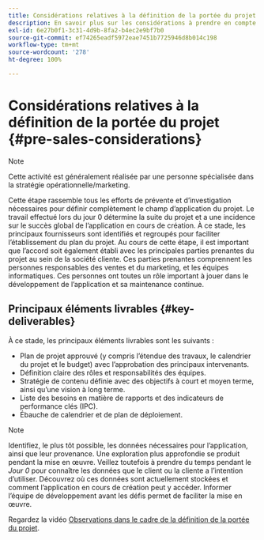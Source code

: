 ```yaml
---
title: Considérations relatives à la définition de la portée du projet
description: En savoir plus sur les considérations à prendre en compte lorsque la portée d’un projet AEM Screens est définie.
exl-id: 6e27b0f1-3c31-4d9b-8fa2-b4ec2e9bf7b0
source-git-commit: ef74265eadf5972eae7451b7725946d8b014c198
workflow-type: tm+mt
source-wordcount: '278'
ht-degree: 100%

---
```


# Considérations relatives à la définition de la portée du projet {#pre-sales-considerations}

>[!NOTE]
>Cette activité est généralement réalisée par une personne spécialisée dans la stratégie opérationnelle/marketing.

Cette étape rassemble tous les efforts de prévente et d’investigation nécessaires pour définir complètement le champ d’application du projet. Le travail effectué lors du jour 0 détermine la suite du projet et a une incidence sur le succès global de l’application en cours de création.
À ce stade, les principaux fournisseurs sont identifiés et regroupés pour faciliter l’établissement du plan du projet. Au cours de cette étape, il est important que l’accord soit également établi avec les principales parties prenantes du projet au sein de la société cliente. Ces parties prenantes comprennent les personnes responsables des ventes et du marketing, et les équipes informatiques. Ces personnes ont toutes un rôle important à jouer dans le développement de l’application et sa maintenance continue.

## Principaux éléments livrables {#key-deliverables}

À ce stade, les principaux éléments livrables sont les suivants :

* Plan de projet approuvé (y compris l’étendue des travaux, le calendrier du projet et le budget) avec l’approbation des principaux intervenants.
* Définition claire des rôles et responsabilités des équipes.
* Stratégie de contenu définie avec des objectifs à court et moyen terme, ainsi qu’une vision à long terme.
* Liste des besoins en matière de rapports et des indicateurs de performance clés (IPC).
* Ébauche de calendrier et de plan de déploiement.

>[!NOTE]
>
>Identifiez, le plus tôt possible, les données nécessaires pour l’application, ainsi que leur provenance. Une exploration plus approfondie se produit pendant la mise en œuvre. Veillez toutefois à prendre du temps pendant le *Jour 0* pour connaître les données que le client ou la cliente a l’intention d’utiliser. Découvrez où ces données sont actuellement stockées et comment l’application en cours de création peut y accéder. Informer l’équipe de développement avant les défis permet de faciliter la mise en œuvre.

Regardez la vidéo [Observations dans le cadre de la définition de la portée du projet](https://experienceleague.adobe.com/fr/docs/experience-manager-screens/user-guide/digital-signage-network/project-considerations).
